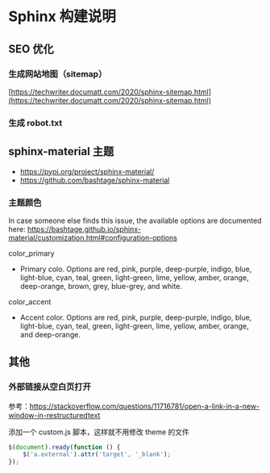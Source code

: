 # Sphinx 构建说明





## SEO 优化

### 生成网站地图（sitemap）

[https://techwriter.documatt.com/2020/sphinx-sitemap.html](https://techwriter.documatt.com/2020/sphinx-sitemap.html)



### 生成 robot.txt





## sphinx-material 主题

- <https://pypi.org/project/sphinx-material/>
- <https://github.com/bashtage/sphinx-material>

### 主题颜色

In case someone else finds this issue, the available options are documented here: https://bashtage.github.io/sphinx-material/customization.html#configuration-options

color_primary

- Primary colo. Options are red, pink, purple, deep-purple, indigo, blue, light-blue, cyan, teal, green, light-green, lime, yellow, amber, orange, deep-orange, brown, grey, blue-grey, and white.

color_accent

- Accent color. Options are red, pink, purple, deep-purple, indigo, blue, light-blue, cyan, teal, green, light-green, lime, yellow, amber, orange, and deep-orange.



## 其他

### 外部链接从空白页打开

参考：<https://stackoverflow.com/questions/11716781/open-a-link-in-a-new-window-in-restructuredtext>

添加一个 custom.js 脚本，这样就不用修改 theme 的文件

```js
$(document).ready(function () {
    $('a.external').attr('target', '_blank');
});
```

